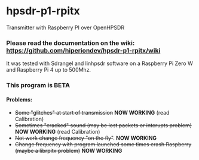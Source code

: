 # hpsdr-p1-rpitx

Transmitter with Raspberry PI over OpenHPSDR

### Please read the documentation on the wiki: https://github.com/hiperiondev/hpsdr-p1-rpitx/wiki 

 It was tested with Sdrangel and linhpsdr software on a Raspberry Pi Zero W and Raspberry Pi 4 up to 500Mhz.

### This program is BETA
#### Problems:
- ~~Some "glitches" at start of transmission~~ **NOW WORKING** (read Calibration)
- ~~Sometimes "cracked" sound (may be lost packets or interupts problem)~~ **NOW WORKING** (read Calibration)
- ~~Not work change frequency "on the fly"~~. **NOW WORKING**
- ~~Change frequency with program launched some times crash Raspberry (maybe a librpitx problem)~~ **NOW WORKING**
